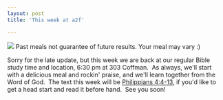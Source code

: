 ```yaml
---
layout: post
title: 'This week at a2f'

---
```


![](http://farm5.static.flickr.com/4094/4787817467_c4e486b754.jpg)
Past meals not guarantee of future results.  Your meal may vary :)

Sorry for the late update, but this week we are back at our regular Bible study time and location, 6:30 pm at 303 Coffman.  As always, we'll start with a delicious meal and rockin' praise, and we'll learn together from the Word of God.  The text this week will be [Philippians 4:4-13](http://www.biblegateway.com/passage/?search=phil%204:4-13&amp;version=NIV), if you'd like to get a head start and read it before hand.  See you soon!